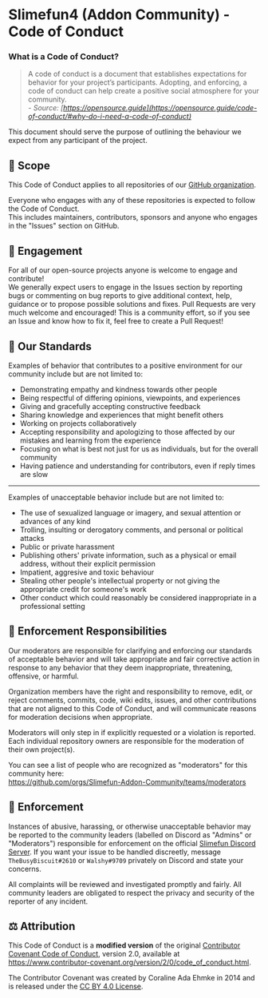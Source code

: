 # Slimefun4 (Addon Community) - Code of Conduct
### What is a Code of Conduct?
> A code of conduct is a document that establishes expectations for behavior for your project’s participants. 
> Adopting, and enforcing, a code of conduct can help create a positive social atmosphere for your community.
<br>\- *Source: [https://opensource.guide](https://opensource.guide/code-of-conduct/#why-do-i-need-a-code-of-conduct)*

This document should serve the purpose of outlining the behaviour we expect from any participant of the project.

## :mag_right: Scope
This Code of Conduct applies to all repositories of our [GitHub organization](https://github.com/Slimefun-Addon-Community).

Everyone who engages with any of these repositories is expected to follow the Code of Conduct.<br>
This includes maintainers, contributors, sponsors and anyone who engages in the "Issues" section on GitHub.

## :loudspeaker: Engagement
For all of our open-source projects anyone is welcome to engage and contribute!<br>
We generally expect users to engage in the Issues section by reporting bugs or commenting on bug reports to give additional context, help, guidance or to propose possible solutions and fixes.
Pull Requests are very much welcome and encouraged! This is a community effort, so if you see an Issue and know how to fix it, feel free to create a Pull Request!

## :scroll: Our Standards
Examples of behavior that contributes to a positive environment for our community include but are not limited to:
* Demonstrating empathy and kindness towards other people
* Being respectful of differing opinions, viewpoints, and experiences
* Giving and gracefully accepting constructive feedback
* Sharing knowledge and experiences that might benefit others
* Working on projects collaboratively
* Accepting responsibility and apologizing to those affected by our mistakes and learning from the experience
* Focusing on what is best not just for us as individuals, but for the overall community
* Having patience and understanding for contributors, even if reply times are slow

<hr>

Examples of unacceptable behavior include but are not limited to:
* The use of sexualized language or imagery, and sexual attention or advances of any kind
* Trolling, insulting or derogatory comments, and personal or political attacks
* Public or private harassment
* Publishing others' private information, such as a physical or email address, without their explicit permission
* Impatient, aggresive and toxic behaviour
* Stealing other people's intellectual property or not giving the appropriate credit for someone's work
* Other conduct which could reasonably be considered inappropriate in a professional setting

## :round_pushpin: Enforcement Responsibilities
Our moderators are responsible for clarifying and enforcing our standards of
acceptable behavior and will take appropriate and fair corrective action in
response to any behavior that they deem inappropriate, threatening, offensive,
or harmful.

Organization members have the right and responsibility to remove, edit, or reject
comments, commits, code, wiki edits, issues, and other contributions that are
not aligned to this Code of Conduct, and will communicate reasons for moderation
decisions when appropriate.

Moderators will only step in if explicitly requested or a violation is reported.<br>
Each individual repository owners are responsible for the moderation of their own project(s).

You can see a list of people who are recognized as "moderators" for this community here:<br>
https://github.com/orgs/Slimefun-Addon-Community/teams/moderators

## :wrench: Enforcement
Instances of abusive, harassing, or otherwise unacceptable behavior may be
reported to the community leaders (labelled on Discord as "Admins" or "Moderators") responsible for enforcement on the official [Slimefun Discord Server](discord.gg/slimefun).
If you want your issue to be handled discreetly, message `TheBusyBiscuit#2610` or `Walshy#9709` privately on Discord and state your concerns.

All complaints will be reviewed and investigated promptly and fairly.
All community leaders are obligated to respect the privacy and security of the
reporter of any incident.

## :balance_scale: Attribution
This Code of Conduct is a **modified version** of the original [Contributor Covenant Code of Conduct](https://www.contributor-covenant.org),
version 2.0, available at
https://www.contributor-covenant.org/version/2/0/code_of_conduct.html.

The Contributor Covenant was created by Coraline Ada Ehmke in 2014 and is released under the [CC BY 4.0 License](https://github.com/ContributorCovenant/contributor_covenant/blob/release/LICENSE.md).
